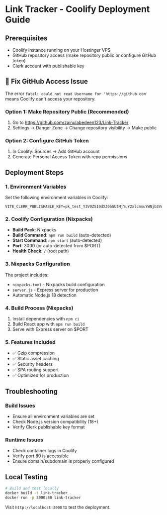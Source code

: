 # Link Tracker - Coolify Deployment Guide

## Prerequisites
- Coolify instance running on your Hostinger VPS
- GitHub repository access (make repository public or configure GitHub token)
- Clerk account with publishable key

## 🚨 Fix GitHub Access Issue

The error `fatal: could not read Username for 'https://github.com'` means Coolify can't access your repository.

### Option 1: Make Repository Public (Recommended)
1. Go to https://github.com/zainulabedeen123/Link-Tracker
2. Settings → Danger Zone → Change repository visibility → Make public

### Option 2: Configure GitHub Token
1. In Coolify: Sources → Add GitHub account
2. Generate Personal Access Token with repo permissions

## Deployment Steps

### 1. Environment Variables
Set the following environment variables in Coolify:

```
VITE_CLERK_PUBLISHABLE_KEY=pk_test_Y3V0ZS10dXJ0bGUtMjYuY2xlcmsuYWNjb3VudHMuZGV2JA
```

### 2. Coolify Configuration (Nixpacks)
- **Build Pack**: Nixpacks
- **Build Command**: `npm run build` (auto-detected)
- **Start Command**: `npm start` (auto-detected)
- **Port**: 3000 (or auto-detected from $PORT)
- **Health Check**: `/` (root path)

### 3. Nixpacks Configuration
The project includes:
- `nixpacks.toml` - Nixpacks build configuration
- `server.js` - Express server for production
- Automatic Node.js 18 detection

### 4. Build Process (Nixpacks)
1. Install dependencies with `npm ci`
2. Build React app with `npm run build`
3. Serve with Express server on $PORT

### 5. Features Included
- ✅ Gzip compression
- ✅ Static asset caching
- ✅ Security headers
- ✅ SPA routing support
- ✅ Optimized for production

## Troubleshooting

### Build Issues
- Ensure all environment variables are set
- Check Node.js version compatibility (18+)
- Verify Clerk publishable key format

### Runtime Issues
- Check container logs in Coolify
- Verify port 80 is accessible
- Ensure domain/subdomain is properly configured

## Local Testing
```bash
# Build and test locally
docker build -t link-tracker .
docker run -p 3000:80 link-tracker
```

Visit `http://localhost:3000` to test the deployment.
